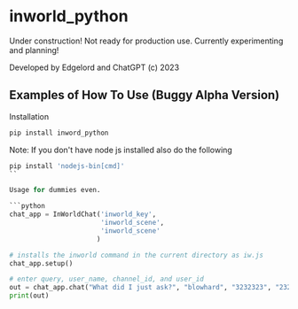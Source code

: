 # inworld_python

Under construction! Not ready for production use. Currently experimenting and planning!

Developed by Edgelord and ChatGPT (c) 2023

## Examples of How To Use (Buggy Alpha Version)

Installation
```python
pip install inword_python
```
Note: If you don't have node js installed also do the following
```python
pip install 'nodejs-bin[cmd]'
``

Usage for dummies even.

```python
chat_app = InWorldChat('inworld_key', 
                       'inworld_scene', 
                       'inworld_scene'
                      )

# installs the inworld command in the current directory as iw.js
chat_app.setup()

# enter query, user_name, channel_id, and user_id
out = chat_app.chat("What did I just ask?", "blowhard", "3232323", "23232323")
print(out)
```
